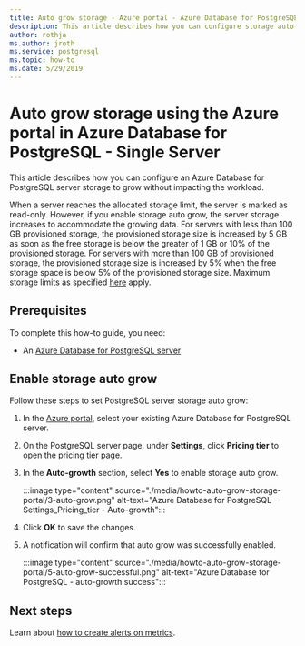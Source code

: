 ```yaml
---
title: Auto grow storage - Azure portal - Azure Database for PostgreSQL - Single Server
description: This article describes how you can configure storage auto-grow using the Azure portal in Azure Database for PostgreSQL - Single Server
author: rothja
ms.author: jroth
ms.service: postgresql
ms.topic: how-to
ms.date: 5/29/2019
---
```

# Auto grow storage using the Azure portal in Azure Database for PostgreSQL - Single Server
This article describes how you can configure an Azure Database for PostgreSQL server storage to grow without impacting the workload.

When a server reaches the allocated storage limit, the server is marked as read-only. However, if you enable storage auto grow, the server storage increases to accommodate the growing data. For servers with less than 100 GB provisioned storage, the provisioned storage size is increased by 5 GB as soon as the free storage is below the greater of 1 GB or 10% of the provisioned storage. For servers with more than 100 GB of provisioned storage, the provisioned storage size is increased by 5% when the free storage space is below 5% of the provisioned storage size. Maximum storage limits as specified [here](./concepts-pricing-tiers.md#storage) apply.

## Prerequisites
To complete this how-to guide, you need:
- An [Azure Database for PostgreSQL server](quickstart-create-server-database-portal.md)

## Enable storage auto grow 

Follow these steps to set PostgreSQL server storage auto grow:

1. In the [Azure portal](https://portal.azure.com/), select your existing Azure Database for PostgreSQL server.

2. On the PostgreSQL server page, under **Settings**, click **Pricing tier** to open the pricing tier page.

3. In the **Auto-growth** section, select **Yes** to enable storage auto grow.

    :::image type="content" source="./media/howto-auto-grow-storage-portal/3-auto-grow.png" alt-text="Azure Database for PostgreSQL - Settings_Pricing_tier - Auto-growth":::

4. Click **OK** to save the changes.

5. A notification will confirm that auto grow was successfully enabled.

    :::image type="content" source="./media/howto-auto-grow-storage-portal/5-auto-grow-successful.png" alt-text="Azure Database for PostgreSQL - auto-growth success":::

## Next steps

Learn about [how to create alerts on metrics](howto-alert-on-metric.md).